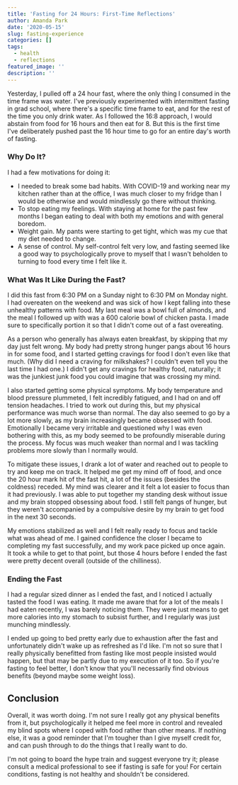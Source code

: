 ```yaml
---
title: 'Fasting for 24 Hours: First-Time Reflections'
author: Amanda Park
date: '2020-05-15'
slug: fasting-experience
categories: []
tags:
  - health
  - reflections
featured_image: ''
description: ''
---
```


Yesterday, I pulled off a 24 hour fast, where the only thing I consumed in the time frame was water. I've previously experimented with intermittent fasting in grad school, where there's a specific time frame to eat, and for the rest of the time you only drink water. As I followed the 16:8 approach, I would abstain from food for 16 hours and then eat for 8. But this is the first time I've deliberately pushed past the 16 hour time to go for an entire day's worth of fasting. 

### Why Do It?

I had a few motivations for doing it:

* I needed to break some bad habits. With COVID-19 and working near my kitchen rather than at the office, I was much closer to my fridge than I would be otherwise and would mindlessly go there without thinking.
* To stop eating my feelings. With staying at home for the past few months I began eating to deal with both my emotions and with general boredom. 
* Weight gain. My pants were starting to get tight, which was my cue that my diet needed to change.
* A sense of control. My self-control felt very low, and fasting seemed like a good way to psychologically prove to myself that I wasn't beholden to turning to food every time I felt like it.

### What Was It Like During the Fast?

I did this fast from 6:30 PM on a Sunday night to 6:30 PM on Monday night. I had overeaten on the weekend and was sick of how I kept falling into these unhealthy patterns with food. My last meal was a bowl full of almonds, and the meal I followed up with was a 600 calorie bowl of chicken pasta. I made sure to specifically portion it so that I didn't come out of a fast overeating. 

As a person who generally has always eaten breakfast, by skipping that my day just felt wrong. My body had pretty strong hunger pangs about 16 hours in for some food, and I started getting cravings for food I don't even like that much. (Why did I need a craving for milkshakes? I couldn't even tell you the last time I had one.) I didn't get any cravings for healthy food, naturally; it was the junkiest junk food you could imagine that was crossing my mind. 

I also started getting some physical symptoms. My body temperature and blood pressure plummeted, I felt incredibly fatigued, and I had on and off tension headaches. I tried to work out during this, but my physical performance was much worse than normal. The day also seemed to go by a lot more slowly, as my brain increasingly became obsessed with food. Emotionally I became very irritable and questioned why I was even bothering with this, as my body seemed to be profoundly miserable during the process. My focus was much weaker than normal and I was tackling problems more slowly than I normally would. 

To mitigate these issues, I drank a lot of water and reached out to people to try and keep me on track. It helped me get my mind off of food, and once the 20 hour mark hit of the fast hit, a lot of the issues (besides the coldness) receded. My mind was clearer and it felt a lot easier to focus than it had previously. I was able to put together my standing desk without issue and my brain stopped obsessing about food. I still felt pangs of hunger, but they weren't accompanied by a compulsive desire by my brain to get food in the next 30 seconds. 

My emotions stabilized as well and I felt really ready to focus and tackle what was ahead of me. I gained confidence the closer I became to completing my fast successfully, and my work pace picked up once again. It took a while to get to that point, but those 4 hours before I ended the fast were pretty decent overall (outside of the chilliness). 

### Ending the Fast

I had a regular sized dinner as I ended the fast, and I noticed I actually tasted the food I was eating. It made me aware that for a lot of the meals I had eaten recently, I was barely noticing them. They were just means to get more calories into my stomach to subsist further, and I regularly was just munching mindlessly. 

I ended up going to bed pretty early due to exhaustion after the fast and unfortunately didn't wake up as refreshed as I'd like. I'm not so sure that I really physically benefitted from fasting like most people insisted would happen, but that may be partly due to my execution of it too. So if you're fasting to feel better, I don't know that you'll necessarily find obvious benefits (beyond maybe some weight loss). 

## Conclusion

Overall, it was worth doing. I'm not sure I really got any physical benefits from it, but psychologically it helped me feel more in control and revealed my blind spots where I coped with food rather than other means. If nothing else, it was a good reminder that I'm tougher than I give myself credit for, and can push through to do the things that I really want to do. 

I'm not going to board the hype train and suggest everyone try it; please consult a medical professional to see if fasting is safe for you! For certain conditions, fasting is not healthy and shouldn't be considered.
